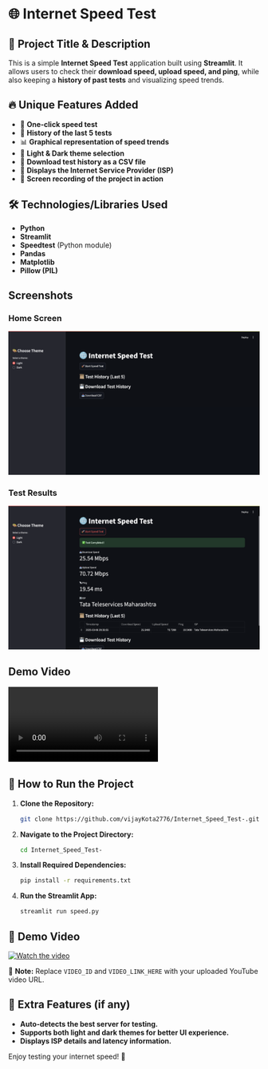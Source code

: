 # 🌐 Internet Speed Test

## 📌 Project Title & Description
This is a simple **Internet Speed Test** application built using **Streamlit**. It allows users to check their **download speed, upload speed, and ping**, while also keeping a **history of past tests** and visualizing speed trends.

## 🔥 Unique Features Added
- 🚀 **One-click speed test**
- 📜 **History of the last 5 tests**
- 📊 **Graphical representation of speed trends**
- 🎨 **Light & Dark theme selection**
- 💾 **Download test history as a CSV file**
- 🏢 **Displays the Internet Service Provider (ISP)**
- 🎥 **Screen recording of the project in action**

## 🛠 Technologies/Libraries Used
- **Python**
- **Streamlit**
- **Speedtest** (Python module)
- **Pandas**
- **Matplotlib**
- **Pillow (PIL)**

## Screenshots

### Home Screen
![Home Screen](speed_test/demo/ui.png)

### Test Results
![Test Results](speed_test/demo/test.png)

## Demo Video

![Demo Video](speed_test/demo/demo_video.mp4)

## 🚀 How to Run the Project
1. **Clone the Repository:**
   ```bash
   git clone https://github.com/vijayKota2776/Internet_Speed_Test-.git
   ```
2. **Navigate to the Project Directory:**
   ```bash
   cd Internet_Speed_Test-
   ```
3. **Install Required Dependencies:**
   ```bash
   pip install -r requirements.txt
   ```
4. **Run the Streamlit App:**
   ```bash
   streamlit run speed.py
   ```

## 🎥 Demo Video
[![Watch the video](https://img.youtube.com/vi/VIDEO_ID/maxresdefault.jpg)](VIDEO_LINK_HERE)

📌 **Note:** Replace `VIDEO_ID` and `VIDEO_LINK_HERE` with your uploaded YouTube video URL.

## 🤖 Extra Features (if any)
- **Auto-detects the best server for testing.**
- **Supports both light and dark themes for better UI experience.**
- **Displays ISP details and latency information.**

Enjoy testing your internet speed! 🚀


